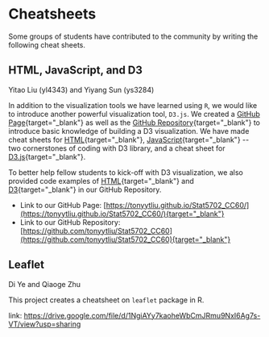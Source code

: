 
# Cheatsheets

Some groups of students have contributed to the community by writing the following cheat sheets.


## HTML, JavaScript, and D3

Yitao Liu (yl4343) and Yiyang Sun (ys3284)

In addition to the visualization tools we have learned using `R`, we would like to introduce another powerful visualization tool, `D3.js`. We created a [GitHub Page](https://tonyytliu.github.io/Stat5702_CC60/){target="_blank"} as well as the [GitHub Repository](https://github.com/tonyytliu/Stat5702_CC60){target="_blank"} to introduce basic knowledge of building a D3 visualization. We have made cheat sheets for [HTML](https://github.com/tonyytliu/Stat5702_CC60/blob/master/intro_to_html/Basic_HTML_Notes.pdf){target="_blank"}, [JavaScript](https://github.com/tonyytliu/Stat5702_CC60/blob/master/intro_to_js/Basic_JavaScript_Notes.pdf){target="_blank"} -- two cornerstones of coding with D3 library, and a cheat sheet for [D3.js](https://github.com/tonyytliu/Stat5702_CC60/blob/master/intro_to_d3/Basic_D3_Notes.pdf){target="_blank"}. 

To better help fellow students to kick-off with D3 visualization, we also provided code examples of [HTML](https://github.com/tonyytliu/Stat5702_CC60/blob/master/intro_to_html/html_examples.html){target="_blank"} and [D3](https://github.com/tonyytliu/Stat5702_CC60/blob/master/intro_to_d3/d3_example.html){target="_blank"} in our GitHub Repository.

- Link to our GitHub Page: [https://tonyytliu.github.io/Stat5702_CC60/](https://tonyytliu.github.io/Stat5702_CC60/){target="_blank"}
- Link to our GitHub Repository: [https://github.com/tonyytliu/Stat5702_CC60](https://github.com/tonyytliu/Stat5702_CC60){target="_blank"}


## Leaflet

Di Ye and Qiaoge Zhu

This project creates a cheatsheet on `leaflet` package in R.

link: https://drive.google.com/file/d/1NgiAYy7kaoheWbCmJRmu9NxI6Ag7s-VT/view?usp=sharing


